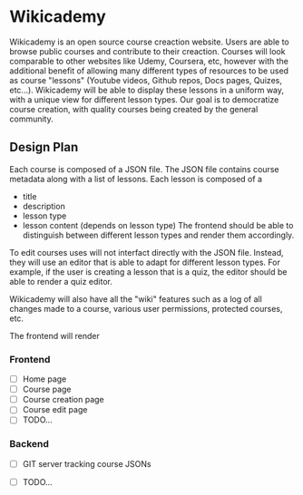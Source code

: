 # Wikicademy
Wikicademy is an open source course creaction website. Users are able to browse public courses and contribute to their creaction. Courses will look comparable to other websites like Udemy, Coursera, etc, however with the additional benefit of allowing many different types of resources to be used as course "lessons" (Youtube videos, Github repos, Docs pages, Quizes, etc...). Wikicademy will be able to display these lessons in a uniform way, with a unique view for different lesson types. Our goal is to democratize course creation, with quality courses being created by the general community.

## Design Plan
Each course is composed of a JSON file. 
The JSON file contains course metadata along with a list of lessons.
Each lesson is composed of a 
- title
- description
- lesson type
- lesson content (depends on lesson type)
The frontend should be able to distinguish between different lesson types and render them accordingly.

To edit courses uses will not interfact directly with the JSON file. Instead, they will use an editor that is able to adapt for different lesson types. For example, if the user is creating a lesson that is a quiz, the editor should be able to render a quiz editor. 

Wikicademy will also have all the "wiki" features such as a log of all changes made to a course, various user permissions, protected courses, etc.

The frontend will render 
### Frontend
- [ ] Home page
- [ ] Course page
- [ ] Course creation page
- [ ] Course edit page
- [ ] TODO...

### Backend
- [ ] GIT server tracking course JSONs
- [ ] TODO...



